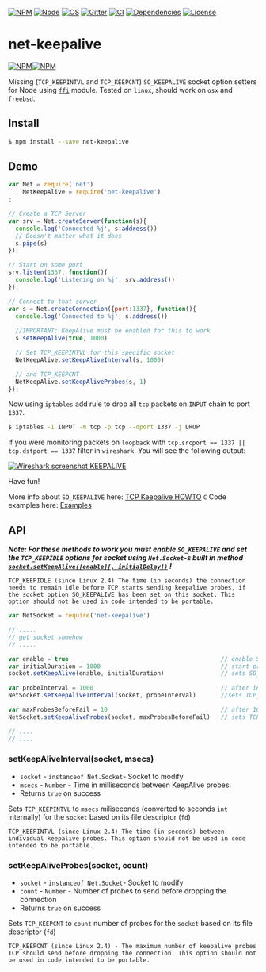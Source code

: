 [![NPM][npm_shield]][npm_url]
[![Node][node_shield]][node_url]
[![OS][os_shield]][npm_url]
[![Gitter][gitter_shield]][gitter_url]
[![CI][travis_shield]][travis_url]
[![Dependencies][daviddm_shield]][daviddm_url]
[![License][license_shield]][license_url]

[npm_url]: https://www.npmjs.com/package/net-keepalive
[npm_shield]: https://img.shields.io/npm/v/net-keepalive.svg?style=flat
[node_url]: https://dist.nodejs.org
[node_shield]: https://img.shields.io/badge/node-%3E%3D0.10%20%3C%3D0.12%7C%7C%3E%3D4%20%3C%3D7-green.svg
[gitter_url]: https://gitter.im/hertzg/node-net-keepalive
[gitter_shield]: http://img.shields.io/badge/discuss-gitter-brightgreen.svg?style=flat
[os_shield]: https://img.shields.io/badge/os-linux%2Cosx%2Cbsd-green.svg
[travis_url]: https://travis-ci.org/hertzg/node-net-keepalive
[travis_shield]: https://travis-ci.org/hertzg/node-net-keepalive.svg?branch=master
[daviddm_url]: https://david-dm.org/hertzg/node-net-keepalive
[daviddm_shield]: https://david-dm.org/hertzg/node-net-keepalive.svg
[license_url]: https://raw.githubusercontent.com/hertzg/node-net-keepalive/master/LICENSE
[license_shield]: https://img.shields.io/badge/license-MIT-blue.svg


# net-keepalive
[![NPM](https://nodei.co/npm/net-keepalive.png?downloads=true&downloadRank=true&stars=true)](https://nodei.co/npm/net-keepalive/)[![NPM](https://nodei.co/npm-dl/net-keepalive.png?months=3&height=2)](https://nodei.co/npm/net-keepalive/)

Missing (`TCP_KEEPINTVL` and `TCP_KEEPCNT`) `SO_KEEPALIVE` socket option setters for Node using [`ffi`](https://www.npmjs.com/package/ffi) module. Tested on `linux`, should work on `osx` and `freebsd`.

## Install

```bash
$ npm install --save net-keepalive
```


## Demo
```Javascript
var Net = require('net')
  , NetKeepAlive = require('net-keepalive')
;

// Create a TCP Server
var srv = Net.createServer(function(s){
  console.log('Connected %j', s.address())
  // Doesn't matter what it does
  s.pipe(s)
});

// Start on some port
srv.listen(1337, function(){
  console.log('Listening on %j', srv.address())
});

// Connect to that server
var s = Net.createConnection({port:1337}, function(){
  console.log('Connected to %j', s.address())
  
  //IMPORTANT: KeepAlive must be enabled for this to work
  s.setKeepAlive(true, 1000)

  // Set TCP_KEEPINTVL for this specific socket
  NetKeepAlive.setKeepAliveInterval(s, 1000)

  // and TCP_KEEPCNT
  NetKeepAlive.setKeepAliveProbes(s, 1)
});
```

Now using `iptables` add rule to drop all `tcp` packets on `INPUT` chain to port `1337`.
```bash
$ iptables -I INPUT -m tcp -p tcp --dport 1337 -j DROP
``` 
If you were monitoring packets on `loopback` with `tcp.srcport == 1337 || tcp.dstport == 1337` filter in `wireshark`.  You will see the following output:

[![Wireshark screenshot KEEPALIVE](http://hertzg.github.io/node-net-keepalive/images/wireshark.jpg)](http://hertzg.github.io/node-net-keepalive/images/wireshark.jpg)

Have fun!

More info about `SO_KEEPALIVE` here: [TCP Keepalive HOWTO](http://tldp.org/HOWTO/TCP-Keepalive-HOWTO/)
`C` Code examples here: [Examples](http://tldp.org/HOWTO/TCP-Keepalive-HOWTO/programming.html#examples)

## API

***Note: For these methods to work you must enable `SO_KEEPALIVE` and set the `TCP_KEEPIDLE` options for socket using `Net.Socket`-s built in method [`socket.setKeepAlive([enable][, initialDelay])`](https://nodejs.org/api/net.html#net_socket_setkeepalive_enable_initialdelay) !***

    TCP_KEEPIDLE (since Linux 2.4) The time (in seconds) the connection needs to remain idle before TCP starts sending keepalive probes, if the socket option SO_KEEPALIVE has been set on this socket. This option should not be used in code intended to be portable.

```JavaScript
var NetSocket = require('net-keepalive')

// .....
// get socket somehow
// .....

var enable = true                                           // enable SO_KEEPALIVE
var initialDuration = 1000                                  // start probing after 1 second of inactivity
socket.setKeepAlive(enable, initialDuration)                // sets SO_KEEPALIVE and TCP_KEEPIDLE

var probeInterval = 1000                                    // after initialDuration send probes every 1 second
NetSocket.setKeepAliveInterval(socket, probeInterval)       //sets TCP_KEEPINTVL

var maxProbesBeforeFail = 10                                // after 10 failed probes connection will be dropped 
NetSocket.setKeepAliveProbes(socket, maxProbesBeforeFail)   // sets TCP_KEEPCNT

// ....
// ....
```

### setKeepAliveInterval(socket, msecs)
* `socket` - `instanceof Net.Socket`- Socket to modify
* `msecs` - `Number` - Time in milliseconds between KeepAlive probes.
* Returns `true` on success

Sets `TCP_KEEPINTVL` to `msecs` miliseconds (converted to seconds `int` internally) for the `socket` based on its file descriptor (`fd`)

    TCP_KEEPINTVL (since Linux 2.4) The time (in seconds) between individual keepalive probes. This option should not be used in code intended to be portable.

### setKeepAliveProbes(socket, count) 
* `socket` - `instanceof Net.Socket`- Socket to modify
* `count` - `Number` - Number of probes to send before dropping the connection
* Returns `true` on success

Sets `TCP_KEEPCNT` to `count` number of probes for the `socket` based on its file descriptor (`fd`)

    TCP_KEEPCNT (since Linux 2.4) - The maximum number of keepalive probes TCP should send before dropping the connection. This option should not be used in code intended to be portable.
